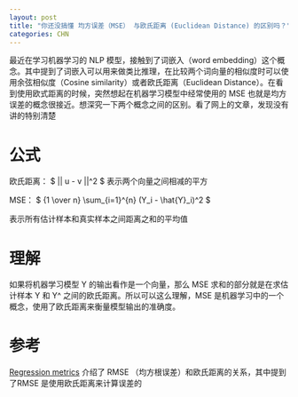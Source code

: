 ```yaml
---
layout: post
title: "你还没搞懂 均方误差（MSE） 与欧氏距离 (Euclidean Distance) 的区别吗？"
categories: CHN
---
```


最近在学习机器学习的 NLP 模型，接触到了词嵌入（word embedding）这个概念。其中提到了词嵌入可以用来做类比推理，在比较两个词向量的相似度时可以使用余弦相似度（Cosine similarity）或者欧氏距离（Euclidean Distance）。在看到使用欧式距离的时候，突然想起在机器学习模型中经常使用的 MSE 也就是均方误差的概念很接近。想深究一下两个概念之间的区别。看了网上的文章，发现没有讲的特别清楚

# 公式

欧氏距离： $ || u - v ||^2 $
表示两个向量之间相减的平方

MSE： $ {1 \over n} \sum_{i=1}^{n} (Y_i - \hat{Y}_i)^2 $

表示所有估计样本和真实样本之间距离之和的平均值

# 理解

如果将机器学习模型 Y 的输出看作是一个向量，那么 MSE 求和的部分就是在求估计样本 Y 和 Y^  之间的欧氏距离。所以可以这么理解，MSE 是机器学习中的一个概念，使用了欧氏距离来衡量模型输出的准确度。

# 参考

[Regression metrics](https://apple.github.io/turicreate/docs/userguide/evaluation/regression.html) 介绍了 RMSE （均方根误差）和欧氏距离的关系，其中提到了RMSE 是使用欧氏距离来计算误差的

